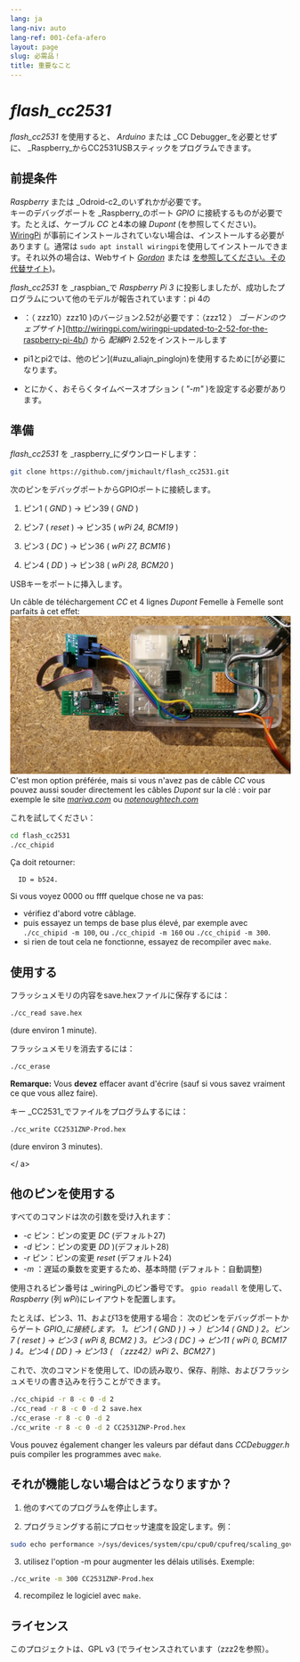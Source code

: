 ```yaml
---
lang: ja
lang-niv: auto
lang-ref: 001-ĉefa-afero
layout: page
slug: 必需品！
title: 重要なこと
---
```


# _flash\_cc2531_
 _flash\_cc2531_ を使用すると、 _Arduino_ または _CC Debugger_を必要とせずに、 _Raspberry_からCC2531USBスティックをプログラムできます。

## 前提条件
 _Raspberry_ または _Odroid-c2_のいずれかが必要です。  
キーのデバッグポートを _Raspberry_のポート _GPIO_ に接続するものが必要です。たとえば、ケーブル _CC_ と4本の線 _Dupont_ (を参照してください)。   
[WiringPi](http://wiringpi.com/) が事前にインストールされていない場合は、インストールする必要があります (。通常は `sudo apt install wiringpi`を使用してインストールできます。それ以外の場合は、Webサイト [ _Gordon_](http://wiringpi.com/) または [を参照してください。その代替サイト](https://github.com/WiringPi/WiringPi))。  

 _flash\_cc2531_ を _raspbian_で _Raspberry Pi 3_ に投影しましたが、成功したプログラムについて他のモデルが報告されています：pi 4の
* ：（ zzz10）zzz10 )のバージョン2.52が必要です：（zzz12 ） _ゴードンのウェブサイト_](http://wiringpi.com/wiringpi-updated-to-2-52-for-the-raspberry-pi-4b/)  から _配線Pi_ 2.52をインストールします
* pi1とpi2では、他のピン](#uzu_aliajn_pinglojn)を使用するために[が必要になります。  




* とにかく、おそらくタイムベースオプション ( _"-m"_ )を設定する必要があります。





## 準備

 _flash\_cc2531_ を _raspberry_にダウンロードします：
```bash
git clone https://github.com/jmichault/flash_cc2531.git
```
次のピンをデバッグポートからGPIOポートに接続します。

1. ピン1 ( _GND_ ) -> ピン39 ( _GND_ )


2. ピン7 ( _reset_ ) -> ピン35 ( _wPi 24, BCM19_ )


3. ピン3 ( _DC_ ) -> ピン36 ( _wPi 27, BCM16_ )


4. ピン4 ( _DD_ ) -> ピン38 ( _wPi 28, BCM20_ )



USBキーをポートに挿入します。

Un câble de téléchargement _CC_ et 4 lignes _Dupont_ Femelle à Femelle sont parfaits à cet effet:
![photo de la clé et de la _framboise_](https://github.com/jmichault/files/raw/master/Raspberry-CC2531.jpg)
C'est mon option préférée, mais si vous n'avez pas de câble _CC_ vous pouvez aussi souder directement les câbles _Dupont_ sur la clé : voir par exemple le site [ _mariva.com_](https://lemariva.com/blog/2019/08/zigbee-flashing-cc2531-using-raspberry-pi-without-cc-debugger) ou [ _notenoughtech.com_](https://notenoughtech.com/home-automation/flashing-cc2531-without-cc-debugger/)


これを試してください：
```bash
cd flash_cc2531
./cc_chipid
```
Ça doit retourner:
```
  ID = b524.
```
Si vous voyez 0000 ou ffff quelque chose ne va pas:
* vérifiez d'abord votre câblage.
* puis essayez un temps de base plus élevé, par exemple avec `./cc_chipid -m 100`, ou `./cc_chipid -m 160` ou `./cc_chipid -m 300`.
* si rien de tout cela ne fonctionne, essayez de recompiler avec `make`.


## 使用する
フラッシュメモリの内容をsave.hexファイルに保存するには：
```bash
./cc_read save.hex
```
(dure environ 1 minute).

フラッシュメモリを消去するには：
```bash
./cc_erase
```
**Remarque:** Vous **devez** effacer avant d'écrire (sauf si vous savez vraiment ce que vous allez faire).

キー _CC2531_でファイルをプログラムするには：
```bash
./cc_write CC2531ZNP-Prod.hex
```
(dure environ 3 minutes).

<a id ="use_aliajn_pins"></ a>
## 他のピンを使用する
すべてのコマンドは次の引数を受け入れます：
* _-c_ ピン：ピンの変更 _DC_ (デフォルト27)
* _-d_ ピン：ピンの変更 _DD_ )(デフォルト28)
* _-r_ ピン：ピンの変更 _reset_ (デフォルト24)
* _-m_ ：遅延の乗数を変更するため、基本時間 (デフォルト：自動調整)

使用されるピン番号は _wiringPi_のピン番号です。 `gpio readall` を使用して、 _Raspberry_ (列 _wPi_)にレイアウトを配置します。

たとえば、ピン3、11、および13を使用する場合： 
次のピンをデバッグポートからゲート _GPIO_に接続します。
1。ピン1 ( _GND_ ) ) -> ）ピン14 ( _GND_ )
2。ピン7 ( _reset_ ) -> ピン3 ( _wPi 8, BCM2_ )
3。ピン3 ( _DC_ ) -> ピン11 ( _wPi 0, BCM17_ )
4。ピン4 ( _DD_ ) -> ピン13 ( （ zzz42）wPi 2、BCM27_ )

これで、次のコマンドを使用して、IDの読み取り、保存、削除、およびフラッシュメモリの書き込みを行うことができます。
```bash
./cc_chipid -r 8 -c 0 -d 2
./cc_read -r 8 -c 0 -d 2 save.hex
./cc_erase -r 8 -c 0 -d 2
./cc_write -r 8 -c 0 -d 2 CC2531ZNP-Prod.hex
```

Vous pouvez également changer les valeurs par défaut dans _CCDebugger.h_ puis compiler les programmes avec `make`.

## それが機能しない場合はどうなりますか？

1. 他のすべてのプログラムを停止します。


2. プログラミングする前にプロセッサ速度を設定します。例：  


```bash
sudo echo performance >/sys/devices/system/cpu/cpu0/cpufreq/scaling_governor
```
3. utilisez l'option -m pour augmenter les délais utilisés. Exemple:  


```bash
./cc_write -m 300 CC2531ZNP-Prod.hex
```
4. recompilez le logiciel avec `make`.



## ライセンス

このプロジェクトは、GPL v3 (でライセンスされています（zzz2を参照）。
